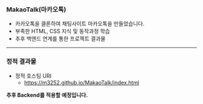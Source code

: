 ### MakaoTalk(마카오톡)
- 카카오톡을 클론하여 채팅사이트 마카오톡을 만들었습니다.
- 부족한 HTML, CSS 지식 및 동작과정 학습
- 추후 백엔드 연계를 통한 프로젝트 결과물

<hr>

### 정적 결과물
- 정적 호스팅 URI
  - https://m3252.github.io/MakaoTalk/index.html



<Strong>추후 Backend를 적용할 예정입니다.

